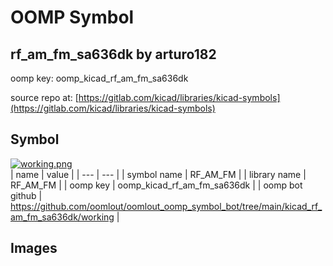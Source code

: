 # OOMP Symbol  
## rf_am_fm_sa636dk  by arturo182  
  
oomp key: oomp_kicad_rf_am_fm_sa636dk  
  
source repo at: [https://gitlab.com/kicad/libraries/kicad-symbols](https://gitlab.com/kicad/libraries/kicad-symbols)  
## Symbol  
  
[![working.png](working_600.png)](working.png)  
| name | value | 
| --- | --- | 
| symbol name | RF_AM_FM | 
| library name | RF_AM_FM | 
| oomp key | oomp_kicad_rf_am_fm_sa636dk | 
| oomp bot github | https://github.com/oomlout/oomlout_oomp_symbol_bot/tree/main/kicad_rf_am_fm_sa636dk/working | 
## Images  
